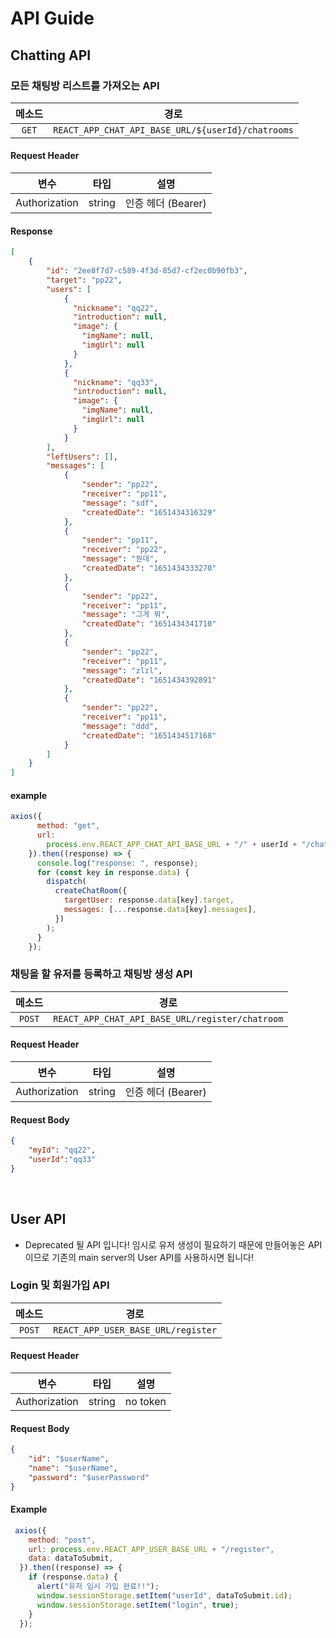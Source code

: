 # API Guide

## Chatting API
### 모든 채팅방 리스트를 가져오는 API
| 메소드 |                     경로                     |
| :----: | :------------------------------------------: |
| `GET` | `REACT_APP_CHAT_API_BASE_URL/${userId}/chatrooms` |

#### Request Header

|     변수      |  타입  | 설명               |
| :-----------: | :----: | ------------------ |
| Authorization | string | 인증 헤더 (Bearer) |

#### Response
```json
[
    {
        "id": "2ee8f7d7-c589-4f3d-85d7-cf2ec0b90fb3",
        "target": "pp22",
        "users": [
            {
              "nickname": "qq22",
              "introduction": null,
              "image": {
                "imgName": null,
                "imgUrl": null
              }
            },
            {
              "nickname": "qq33",
              "introduction": null,
              "image": {
                "imgName": null,
                "imgUrl": null
              }
            }
        ],
        "leftUsers": [],
        "messages": [
            {
                "sender": "pp22",
                "receiver": "pp11",
                "message": "sdf",
                "createdDate": "1651434316329"
            },
            {
                "sender": "pp11",
                "receiver": "pp22",
                "message": "뭔데",
                "createdDate": "1651434333270"
            },
            {
                "sender": "pp22",
                "receiver": "pp11",
                "message": "그게 뭐",
                "createdDate": "1651434341710"
            },
            {
                "sender": "pp22",
                "receiver": "pp11",
                "message": "zlzl",
                "createdDate": "1651434392891"
            },
            {
                "sender": "pp22",
                "receiver": "pp11",
                "message": "ddd",
                "createdDate": "1651434517168"
            }
        ]
    }
]
```


#### example
```js
axios({
      method: "get",
      url:
        process.env.REACT_APP_CHAT_API_BASE_URL + "/" + userId + "/chatrooms",
    }).then((response) => {
      console.log("response: ", response);
      for (const key in response.data) {
        dispatch(
          createChatRoom({
            targetUser: response.data[key].target,
            messages: [...response.data[key].messages],
          })
        );
      }
    });
```

### 채팅을 할 유저를 등록하고 채팅방 생성 API

|  메소드   |                       경로                        |
|:------:|:-----------------------------------------------:|
| `POST` | `REACT_APP_CHAT_API_BASE_URL/register/chatroom` |

#### Request Header

|     변수      |  타입  | 설명               |
| :-----------: | :----: | ------------------ |
| Authorization | string | 인증 헤더 (Bearer) |

#### Request Body
```json
{
    "myId": "qq22",
    "userId":"qq33"
}
```

<br />

## User API
- Deprecated 될 API 입니다! 임시로 유저 생성이 필요하기 때문에 만들어놓은 API 이므로 기존의 main server의 User API를 사용하시면 됩니다!
### Login 및 회원가입 API
| 메소드 |                     경로                     |
| :----: | :------------------------------------------: |
| `POST` | `REACT_APP_USER_BASE_URL/register` |
#### Request Header
|     변수      |  타입  | 설명               |
| :-----------: | :----: | ------------------ |
| Authorization | string | no token |
#### Request Body
```json
{
    "id": "$userName",
    "name": "$userName",
    "password": "$userPassword"
}
```
#### Example
```js
 axios({
    method: "post",
    url: process.env.REACT_APP_USER_BASE_URL + "/register",
    data: dataToSubmit,
  }).then((response) => {
    if (response.data) {
      alert("유저 임시 가입 완료!!");
      window.sessionStorage.setItem("userId", dataToSubmit.id);
      window.sessionStorage.setItem("login", true);
    }
  });
```